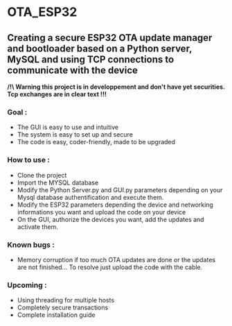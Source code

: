 # OTA_ESP32

## Creating a secure ESP32 OTA update manager and bootloader based on a Python server, MySQL and using TCP connections to communicate with the device

**/!\ Warning this project is in developpement and don't have yet securities. Tcp exchanges are in clear text !!!**


### Goal :
  - The GUI is easy to use and intuitive
  - The system is easy to set up and secure
  - The code is easy, coder-friendly, made to be upgraded
  
### How to use :
  - Clone the project
  - Import the MYSQL database
  - Modify the Python Server.py and GUI.py parameters depending on your Mysql database authentification and execute them.
  - Modify the ESP32 parameters depending the device and networking informations you want and upload the code on your device
  - On the GUI, authorize the devices you want, add the updates and activate them.
  
### Known bugs :
  - Memory corruption if too much OTA updates are done or the updates are not finished... To resolve just upload the code with the cable.
  
### Upcoming : 
  - Using threading for multiple hosts
  - Completely secure transactions
  - Complete installation guide
